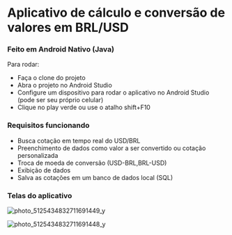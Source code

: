 # Aplicativo de cálculo e conversão de valores em BRL/USD

### Feito em Android Nativo (Java)

Para rodar:

- Faça o clone do projeto
- Abra o projeto no Android Studio
- Configure um dispositivo para rodar o aplicativo no Android Studio (pode ser seu próprio celular)
- Clique no play verde ou use o atalho shift+F10

### Requisitos funcionando

- Busca cotação em tempo real do USD/BRL
- Preenchimento de dados como valor a ser convertido ou cotação personalizada
- Troca de moeda de conversão (USD-BRL,BRL-USD)
- Exibição de dados
- Salva as cotações em um banco de dados local (SQL)

### Telas do aplicativo


![photo_5125434832711691449_y](https://github.com/user-attachments/assets/ed116f94-87e7-4685-884a-587d393ce9f5)



![photo_5125434832711691448_y](https://github.com/user-attachments/assets/acf4445e-b1ad-4766-b8da-fdcaf76b0555)
